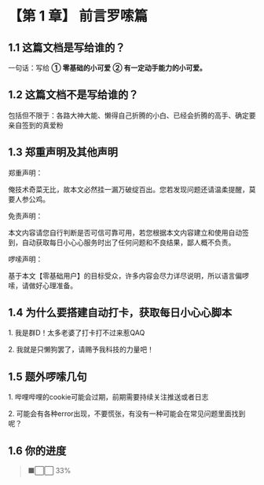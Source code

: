 # 【第 1 章】 前言罗嗦篇

## 1.1 这篇文档是写给谁的？

一句话：写给 **① 零基础的小可爱** **② 有一定动手能力的小可爱。**

## 1.2 这篇文档不是写给谁的？

包括但不限于：各路大神大能、懒得自己折腾的小白、已经会折腾的高手、确定要亲自签到的真爱粉

## 1.3 郑重声明及其他声明

郑重声明：

俺技术奇菜无比，故本文必然挂一漏万破绽百出。您若发现问题还请温柔提醒，莫要人参公鸡。

免责声明：

本文内容请您自行判断是否可信可靠可用，若您根据本文内容建立和使用自动签到，自动获取每日小心心服务时出了任何问题和不良结果，鄙人概不负责。

啰嗦声明：

基于本文【零基础用户】的目标受众，许多内容会尽力详尽说明，所以语言偏啰嗦，请做好心理准备。

## 1.4 为什么要搭建自动打卡，获取每日小心心脚本

<p>1. 我是群D！太多老婆了打卡打不过来惹QAQ

<p>2. 我就是只懒狗罢了，请赐予我科技的力量吧！

## 1.5 题外啰嗦几句

<p>1. 哔哩哔哩的cookie可能会过期，前期需要持续关注推送或者日志
<p>2. 可能会有各种error出现，不要慌张，有没有一种可能会在常见问题里面找到呢？

## 1.6 你的进度

> ⬛⬜⬜ 33%